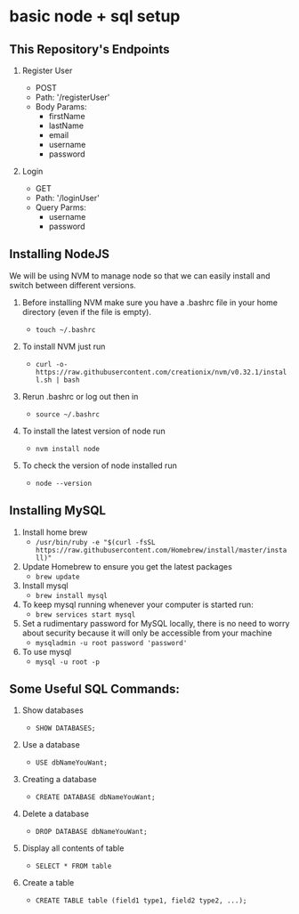 # basic node + sql setup

## This Repository's Endpoints

1. Register User
    - POST
    - Path: '/registerUser'
    - Body Params:
      - firstName
      - lastName
      - email
      - username
      - password
        
2. Login
    - GET
    - Path: '/loginUser'
    - Query Parms: 
        - username
        - password
## Installing NodeJS

We will be using NVM to manage node so that we can easily install and switch between different versions.
1. Before installing NVM make sure you have a .bashrc file in your home directory (even if the file is empty).
    - `touch ~/.bashrc`

2. To install NVM just run
    - `curl -o- https://raw.githubusercontent.com/creationix/nvm/v0.32.1/install.sh | bash`

3. Rerun .bashrc or log out then in 
    - `source ~/.bashrc`

4. To install the latest version of node run
    - `nvm install node`

5. To check the version of node installed run
    - `node --version`

## Installing MySQL

1. Install home brew
    - `/usr/bin/ruby -e "$(curl -fsSL https://raw.githubusercontent.com/Homebrew/install/master/install)"
`
2. Update Homebrew to ensure you get the latest packages
    - `brew update`
3. Install mysql
    - `brew install mysql`
4. To keep mysql running whenever your computer is started run: 
    - `brew services start mysql`
5. Set a rudimentary password for MySQL locally, there is no need to worry about security because it will only be accessible from your machine
    - `mysqladmin -u root password 'password'`
6. To use mysql 
    - `mysql -u root -p`
    
## Some Useful SQL Commands: 
1. Show databases
    - `SHOW DATABASES;`

2. Use a database
    - `USE dbNameYouWant;`

3. Creating a database
    - `CREATE DATABASE dbNameYouWant;`

4. Delete a database
    - `DROP DATABASE dbNameYouWant;`
    
5. Display all contents of table
    - `SELECT * FROM table`

6. Create a table
    - `CREATE TABLE table (field1 type1, field2 type2, ...);`
